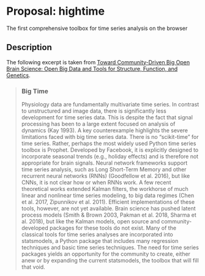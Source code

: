 # Proposal: hightime
 The first comprehensive toolbox for time series analysis on the browser

## Description
The following excerpt is taken from [Toward Community-Driven Big Open Brain Science: Open Big Data and Tools for Structure, Function, and Genetics](https://www.annualreviews.org/doi/abs/10.1146/annurev-neuro-100119-110036).
 > ### Big Time
> Physiology data are fundamentally multivariate time series. In contrast to unstructured and image
data, there is significantly less development for time series data. This is despite the fact that signal
processing has been to a large extent focused on analysis of dynamics (Kay 1993). A key counterexample highlights the severe limitations faced with big time series data. There is no “scikit-time” for time series. Rather, perhaps the most widely used Python time series toolbox is Prophet. Developed by Facebook, it is explicitly designed to incorporate seasonal trends (e.g., holiday effects)
and is therefore not appropriate for brain signals. Neural network frameworks support time series analysis, such as Long Short-Term Memory and other recurrent neural networks (RNNs)
(Goodfellow et al. 2016), but like CNNs, it is not clear how or when RNNs work. A few recent
theoretical works extended Kalman filters, the workhorse of much linear and nonlinear time series
modeling, to big data regimes (Chen et al. 2017, Zipunnikov et al. 2011). Efficient implementations of these tools, however, are not yet available. Brain science has pushed latent process models
(Smith & Brown 2003, Pakman et al. 2018, Sharma et al. 2018), but like the Kalman models, open
source and community-developed packages for these tools do not exist. Many of the classical tools
for time series analyses are incorporated into statsmodels, a Python package that includes many
regression techniques and basic time series techniques. The need for time series packages yields
an opportunity for the community to create, either anew or by expanding the current statsmodels,
the toolbox that will fill that void.
